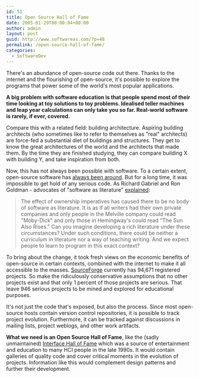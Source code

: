 ```yaml
---
id: 51
title: Open Source Hall of Fame
date: 2005-01-29T00:00:04+00:00
author: admin
layout: post
guid: http://www.softwareas.com/?p=48
permalink: /open-source-hall-of-fame/
categories:
  - SoftwareDev
---
```

There's an abundance of open-source code out there. Thanks to the internet and the flourishing of open-source, it's possible to explore the programs that power some of the world's most popular applications.

**A big problem with software education is that people spend most of their time looking at toy solutions to toy problems. Idealised teller machines and leap year calculations can only take you so far. Real-world software is rarely, if ever, covered.**

Compare this with a related field: building architecture. Aspiring building architects (who sometimes like to refer to themselves as "real" architects) are force-fed a substantial diet of buildings and structures. They get to know the great architectures of the world and the architects that made them. By the time they are finished studying, they can compare building X with building Y, and take inspiration from both.

Now, this has not always been possible with software. To a certain extent, open-source software has [always been around](http://eu.conecta.it/paper/Some_dates_open_source.html).  But for a long time, it was impossible to get hold of any serious code. As Richard Gabriel and Ron Goldman - advocates of "software as literature" [explained](http://www.computer.org/software/homepage/2004/s1gei2.htm):

<blockquote>
The effect of ownership imperatives has caused there to be no body of software as literature. It is as if all writers had their own private companies and only people in the Melville company could read "Moby-Dick" and only those in Hemingway's could read "The Sun Also Rises." Can you imagine developing a rich literature under these circumstances? Under such conditions, there could be neither a curriculum in literature nor a way of teaching writing. And we expect people to learn to program in this exact context?
</blockquote>

To bring about the change, it took fresh views on the economic benefits of open-source in certain contexts, combined with 
the internet to make it all accessible to the masses. [SourceForge](http://sourceforge.net/index.php) currently has 94,671 registered projects. So make the ridiculously conservative assumptions that no other projects exist and that only 1 percent of those projects are serious. That leave 946 serious projects to be mined and explored for educational purposes.

It's not just the code that's exposed, but also the process. Since most open-source hosts contain version control repositories, it is possible to track project evolution. Furthermore, it can be tracked against discussions in mailing lists, project weblogs, and other work artifacts.

**What we need is an Open Source Hall of Fame**, like the (sadly unmaintained) [Interface Hall of Fame](http://digilander.libero.it/chiediloapippo/Engineering/iarchitect/shame.htm) which was a source of entertainment and education to many HCI people in the late 1990s. It would contain galleries of quality code and cover critical moments in the evolution of projects. Information like this would complement design patterns and further their development.<!--4e88bfef7b031e3c87aac3903ab0e407-->